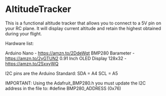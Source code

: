 # AltitudeTracker
This is a functional altitude tracker that allows you to connect to a 5V pin on your RC plane.
It will display current altitude and retain the highest obtained during your flight.

Hardware list:

 Arduino Nano - https://amzn.to/2DdeWqt
 BMP280 Barameter - https://amzn.to/2yGTUN2
 0.91 Inch OLED Display 128x32 - https://amzn.to/2SxxyWQ
 
 I2C pins are the Arduino Standard:
 SDA = A4
 SCL = A5
  
 IMPORTANT:  Using the Adafruit_BMP280.h you must update the I2C address in the file to: 
 \#define BMP280_ADDRESS (0x76)
